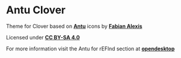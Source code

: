 # Antu Clover

Theme for Clover based on **[Antu](https://github.com/fabianalexisinostroza/Antu-icons "Antu")** icons by **[Fabian Alexis](https://github.com/fabianalexisinostroza)**

Licensed under **[CC BY-SA 4.0](https://github.com/mcder3/Antu-Clover/tree/master/LICENSE.md "CC BY-SA 4.0")**

For more information visit the Antu for rEFInd section at **[opendesktop]("opendesktop")**
